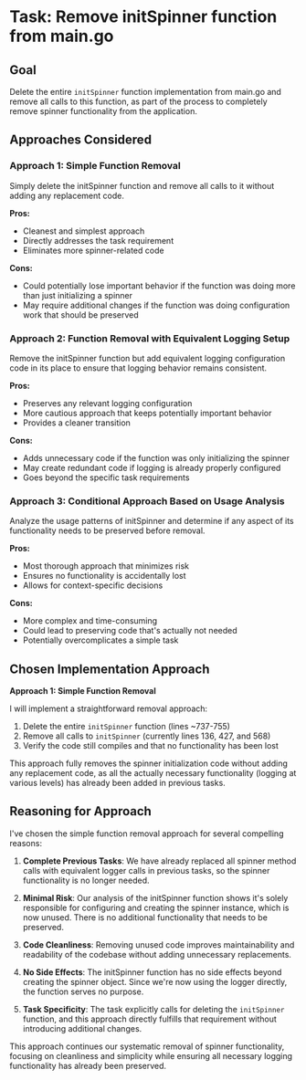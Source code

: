 # Task: Remove initSpinner function from main.go

## Goal
Delete the entire `initSpinner` function implementation from main.go and remove all calls to this function, as part of the process to completely remove spinner functionality from the application.

## Approaches Considered

### Approach 1: Simple Function Removal
Simply delete the initSpinner function and remove all calls to it without adding any replacement code.

**Pros:**
- Cleanest and simplest approach
- Directly addresses the task requirement
- Eliminates more spinner-related code

**Cons:**
- Could potentially lose important behavior if the function was doing more than just initializing a spinner
- May require additional changes if the function was doing configuration work that should be preserved

### Approach 2: Function Removal with Equivalent Logging Setup
Remove the initSpinner function but add equivalent logging configuration code in its place to ensure that logging behavior remains consistent.

**Pros:**
- Preserves any relevant logging configuration
- More cautious approach that keeps potentially important behavior
- Provides a cleaner transition

**Cons:**
- Adds unnecessary code if the function was only initializing the spinner
- May create redundant code if logging is already properly configured
- Goes beyond the specific task requirements

### Approach 3: Conditional Approach Based on Usage Analysis
Analyze the usage patterns of initSpinner and determine if any aspect of its functionality needs to be preserved before removal.

**Pros:**
- Most thorough approach that minimizes risk
- Ensures no functionality is accidentally lost
- Allows for context-specific decisions

**Cons:**
- More complex and time-consuming
- Could lead to preserving code that's actually not needed
- Potentially overcomplicates a simple task

## Chosen Implementation Approach
**Approach 1: Simple Function Removal**

I will implement a straightforward removal approach:

1. Delete the entire `initSpinner` function (lines ~737-755)
2. Remove all calls to `initSpinner` (currently lines 136, 427, and 568)
3. Verify the code still compiles and that no functionality has been lost

This approach fully removes the spinner initialization code without adding any replacement code, as all the actually necessary functionality (logging at various levels) has already been added in previous tasks.

## Reasoning for Approach
I've chosen the simple function removal approach for several compelling reasons:

1. **Complete Previous Tasks**: We have already replaced all spinner method calls with equivalent logger calls in previous tasks, so the spinner functionality is no longer needed.

2. **Minimal Risk**: Our analysis of the initSpinner function shows it's solely responsible for configuring and creating the spinner instance, which is now unused. There is no additional functionality that needs to be preserved.

3. **Code Cleanliness**: Removing unused code improves maintainability and readability of the codebase without adding unnecessary replacements.

4. **No Side Effects**: The initSpinner function has no side effects beyond creating the spinner object. Since we're now using the logger directly, the function serves no purpose.

5. **Task Specificity**: The task explicitly calls for deleting the `initSpinner` function, and this approach directly fulfills that requirement without introducing additional changes.

This approach continues our systematic removal of spinner functionality, focusing on cleanliness and simplicity while ensuring all necessary logging functionality has already been preserved.